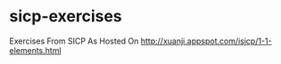 # sicp-exercises
Exercises From SICP As Hosted On http://xuanji.appspot.com/isicp/1-1-elements.html
